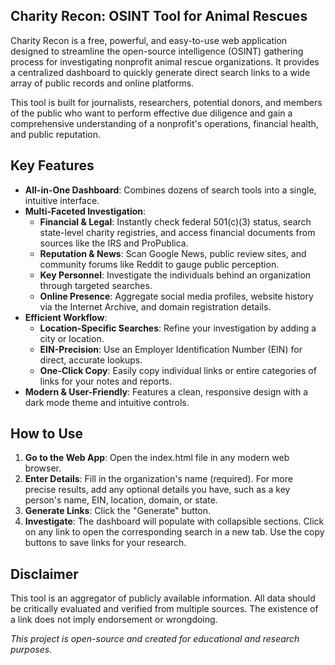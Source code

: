 ## Charity Recon: OSINT Tool for Animal Rescues

Charity Recon is a free, powerful, and easy-to-use web application designed to streamline the open-source intelligence (OSINT) gathering process for investigating nonprofit animal rescue organizations. It provides a centralized dashboard to quickly generate direct search links to a wide array of public records and online platforms.

This tool is built for journalists, researchers, potential donors, and members of the public who want to perform effective due diligence and gain a comprehensive understanding of a nonprofit's operations, financial health, and public reputation.

## Key Features
- **All-in-One Dashboard**: Combines dozens of search tools into a single, intuitive interface.
- **Multi-Faceted Investigation**:
	- **Financial & Legal**: Instantly check federal 501(c)(3) status, search state-level charity registries, and access financial documents from sources like the IRS and ProPublica.
	- **Reputation & News**: Scan Google News, public review sites, and community forums like Reddit to gauge public perception.
	- **Key Personnel**: Investigate the individuals behind an organization through targeted searches.
	- **Online Presence**: Aggregate social media profiles, website history via the Internet Archive, and domain registration details.
- **Efficient Workflow**:
	- **Location-Specific Searches**: Refine your investigation by adding a city or location.
	- **EIN-Precision**: Use an Employer Identification Number (EIN) for direct, accurate lookups.
	- **One-Click Copy**: Easily copy individual links or entire categories of links for your notes and reports.
- **Modern & User-Friendly**: Features a clean, responsive design with a dark mode theme and intuitive controls.

## How to Use
1. **Go to the Web App**: Open the index.html file in any modern web browser.
2. **Enter Details**: Fill in the organization's name (required). For more precise results, add any optional details you have, such as a key person's name, EIN, location, domain, or state.
3. **Generate Links**: Click the "Generate" button.
4. **Investigate**: The dashboard will populate with collapsible sections. Click on any link to open the corresponding search in a new tab. Use the copy buttons to save links for your research.

## Disclaimer
This tool is an aggregator of publicly available information. All data should be critically evaluated and verified from multiple sources. The existence of a link does not imply endorsement or wrongdoing.

*This project is open-source and created for educational and research purposes.*